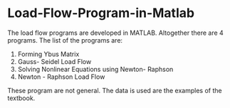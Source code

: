 # Load-Flow-Program-in-Matlab
The load flow programs are developed in MATLAB. Altogether there are 4 programs. The list of the programs are: 
1. Forming Ybus Matrix
2. Gauss- Seidel Load Flow
3. Solving Nonlinear Equations using Newton- Raphson
4. Newton - Raphson Load Flow


These program are not general. The data is used are the examples of the textbook.
